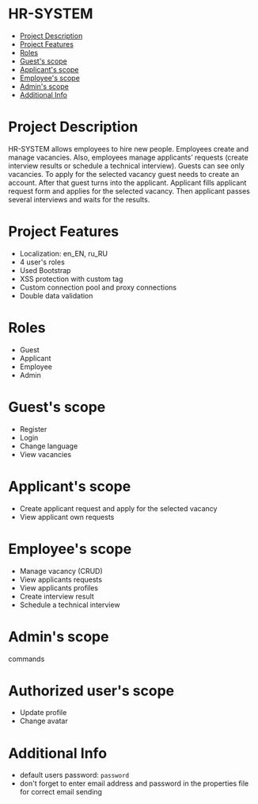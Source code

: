 # HR-SYSTEM
* [Project Description](#project-description)
* [Project Features](#project-features)
* [Roles](#roles)
* [Guest's scope](#guests-scope)
* [Applicant's scope](#applicants-scope)
* [Employee's scope](#employees-scope)
* [Admin's scope](#admins-scope)
* [Additional Info](#additional-info)

# Project Description
HR-SYSTEM allows employees to hire new people. Employees create and manage vacancies. Also, employees manage applicants’ requests (create interview results or schedule a technical interview). Guests can see only vacancies. To apply for the selected vacancy guest needs to create an account. After that guest turns into the applicant. Applicant fills applicant request form and applies for the selected vacancy. Then applicant passes several interviews and waits for the results.

# Project Features
* Localization: en_EN, ru_RU
* 4 user's roles
* Used Bootstrap
* XSS protection with custom tag
* Custom connection pool and proxy connections
* Double data validation

# Roles
* Guest
* Applicant
* Employee
* Admin

# Guest's scope
* Register
* Login
* Change language
* View vacancies

# Applicant's scope
* Create applicant request and apply for the selected vacancy
* View applicant own requests

# Employee's scope
* Manage vacancy (CRUD)
* View applicants requests
* View applicants profiles
* Create interview result
* Schedule a technical interview

# Admin's scope
commands

# Authorized user's scope
* Update profile
* Change avatar

# Additional Info
* default users password: `password`
* don't forget to enter email address and password in the properties file for correct email sending
 
